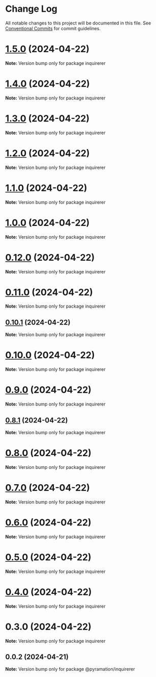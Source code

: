 # Change Log

All notable changes to this project will be documented in this file.
See [Conventional Commits](https://conventionalcommits.org) for commit guidelines.

# [1.5.0](https://github.com/pyramation/inquirerer/compare/inquirerer@1.4.0...inquirerer@1.5.0) (2024-04-22)

**Note:** Version bump only for package inquirerer





# [1.4.0](https://github.com/pyramation/inquirerer/compare/inquirerer@1.3.0...inquirerer@1.4.0) (2024-04-22)

**Note:** Version bump only for package inquirerer





# [1.3.0](https://github.com/pyramation/inquirerer/compare/inquirerer@1.2.0...inquirerer@1.3.0) (2024-04-22)

**Note:** Version bump only for package inquirerer





# [1.2.0](https://github.com/pyramation/inquirerer/compare/inquirerer@1.1.0...inquirerer@1.2.0) (2024-04-22)

**Note:** Version bump only for package inquirerer





# [1.1.0](https://github.com/pyramation/inquirerer/compare/inquirerer@1.0.0...inquirerer@1.1.0) (2024-04-22)

**Note:** Version bump only for package inquirerer





# [1.0.0](https://github.com/pyramation/inquirerer/compare/inquirerer@0.12.0...inquirerer@1.0.0) (2024-04-22)

**Note:** Version bump only for package inquirerer





# [0.12.0](https://github.com/pyramation/inquirerer/compare/inquirerer@0.11.0...inquirerer@0.12.0) (2024-04-22)

**Note:** Version bump only for package inquirerer





# [0.11.0](https://github.com/pyramation/inquirerer/compare/inquirerer@0.10.1...inquirerer@0.11.0) (2024-04-22)

**Note:** Version bump only for package inquirerer





## [0.10.1](https://github.com/pyramation/inquirerer/compare/inquirerer@0.10.0...inquirerer@0.10.1) (2024-04-22)

**Note:** Version bump only for package inquirerer





# [0.10.0](https://github.com/pyramation/inquirerer/compare/inquirerer@0.9.0...inquirerer@0.10.0) (2024-04-22)

**Note:** Version bump only for package inquirerer





# [0.9.0](https://github.com/pyramation/inquirerer/compare/inquirerer@0.8.1...inquirerer@0.9.0) (2024-04-22)

**Note:** Version bump only for package inquirerer





## [0.8.1](https://github.com/pyramation/inquirerer/compare/inquirerer@0.8.0...inquirerer@0.8.1) (2024-04-22)

**Note:** Version bump only for package inquirerer





# [0.8.0](https://github.com/pyramation/inquirerer/compare/inquirerer@0.7.0...inquirerer@0.8.0) (2024-04-22)

**Note:** Version bump only for package inquirerer





# [0.7.0](https://github.com/pyramation/inquirerer/compare/inquirerer@0.6.0...inquirerer@0.7.0) (2024-04-22)

**Note:** Version bump only for package inquirerer





# [0.6.0](https://github.com/pyramation/inquirerer/compare/inquirerer@0.5.0...inquirerer@0.6.0) (2024-04-22)

**Note:** Version bump only for package inquirerer





# [0.5.0](https://github.com/pyramation/inquirerer/compare/inquirerer@0.4.0...inquirerer@0.5.0) (2024-04-22)

**Note:** Version bump only for package inquirerer





# [0.4.0](https://github.com/pyramation/inquirerer/compare/inquirerer@0.3.0...inquirerer@0.4.0) (2024-04-22)

**Note:** Version bump only for package inquirerer





# 0.3.0 (2024-04-22)

**Note:** Version bump only for package inquirerer





## 0.0.2 (2024-04-21)

**Note:** Version bump only for package @pyramation/inquirerer
